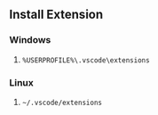 ## Install Extension

### Windows

1. `%USERPROFILE%\.vscode\extensions`

### Linux

1. `~/.vscode/extensions`
